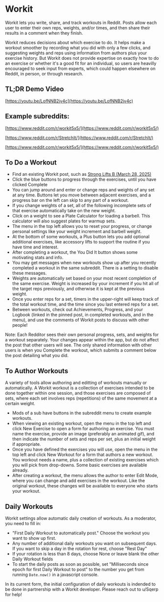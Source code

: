 # Workit

Workit lets you write, share, and track workouts in Reddit. Posts allow each user to enter their own reps, weights, and/or times, and then share their results in a comment when they finish.

Workit reduces decisions about which exercise to do. It helps make a workout smoother by recording what you did with only a few clicks, and suggesting weights and reps using information from authors plus your exercise history. But Workit does not provide expertise on exactly how to do an exercise or whether it's a good fit for an individual, so users are heavilly encouraged to seek input from experts, which could happen elsewhere on Reddit, in person, or through research.

## TL;DR Demo Video

[https://youtu.be/LofNNB2jv4c](https://youtu.be/LofNNB2jv4c)

## Example subreddits:
[https://www.reddit.com/r/workit5x5/](https://www.reddit.com/r/workit5x5/)

[https://www.reddit.com/r/StretchIt/](https://www.reddit.com/r/StretchIt/)

[https://www.reddit.com/r/workit5x5/](https://www.reddit.com/r/workit5x5/)


## To Do a Workout
- Find an existing Workit post, such as [Strong Lifts B (March 28, 2025)](https://www.reddit.com/r/workit5x5/comments/1jm0f9q/strong_lifts_b_march_28_2025/)
- Click the blue buttons to progress through the exercises, until you have clicked Complete
- You can jump around and enter or change reps and weights of any set at any time. Buttons let you move between adjacent exercises, and a progress bar on the left can skip to any part of a workout.
- If you change weights of a set, all of the following incomplete sets of that exercise automatically take on the new weight.
- Click on a weight to see a Plate Calculator for loading a barbell. This calculator will also suggest plates for warmup sets.
- The menu in the top left allows you to reset your progress, or change personal settings like your weight increment and barbell weight.
- At the bottom of some workouts, a Plus button lets you add optional additional exercises, like accessory lifts to support the routine if you have time and interest.
- After completing a workout, the You Did It button shows some motivating stats and info.
- You may get messages when new workouts show up after you recently completed a workout in the same subreddit. There is a setting to disable these messages.
- Weights are automatically set based on your most recent completion of the same exercise. Weight is increased by your increment if you hit all of the target reps previously, and otherwise it is kept at the previous weight.
- Once you enter reps for a set, timers in the upper-right will keep track of the total workout time, and the time since you last entered reps for a set.
- Between workouts, check out Achievements, Progress, and your Logbook (linked in the pinned post, in completed workouts, and in the menu), and use the comments of Workit posts to discuss with other people!

Note: Each Redditor sees their own personal progress, sets, and weights for a workout separately. Your changes appear within the app, but do not affect the post that other users will see. The only shared information with other users is when you Complete the workout, which submits a comment below the post detailing what you did.

## To Author Workouts

A variety of tools allow authoring and editting of workouts manually or automatically. A Workit workout is a collection of exercises intended to be done together within one session, and those exercises are composed of sets, where each set involves reps (repetitions) of the same movement at a certain weight. 

- Mods of a sub have buttons in the subreddit menu to create example workouts.
- When viewing an existing workout, open the menu in the top left and click New Exercise to open a form for authoring an exercise. You must name the exercise, provide an image (preferably an animated gif), and then indicate the number of sets and reps per set, plus an initial weight if appropriate.
- Once you have defined the exercises you will use, open the menu in the top left and click New Workout for a form that authors a new workout. You workout needs a name, plus a collection of existing exercises which you will pick from drop-downs. Some basic exercises are available already.
- After creating a workout, the menu allows the author to enter Edit Mode, where you can change and add exercises in the workout. Like the original workout, these changes will be available to everyone who starts your workout.

## Daily Workouts

Workit settings allow automatic daily creation of workouts. As a moderator, you need to fill in:
- "First Daily Workout to automatically post." Choose the workout you want to show up first.
- Any number of additional daily workouts you want on subsequent days. If you want to skip a day in the rotation for rest, choose "Rest Day"
- If your rotation is less than 8 days, choose None or leave blank the other Daily Workout fields
- To start the daily posts as soon as possible, set "Milliseconds since epoch for first Daily Workout to post" to the number you get from running `Date.now()` in a javascript console.

In its current form, the initial configuration of daily workouts is indended to be done in partnership with a Workit developer. Please reach out to u/Sqerp for help!
